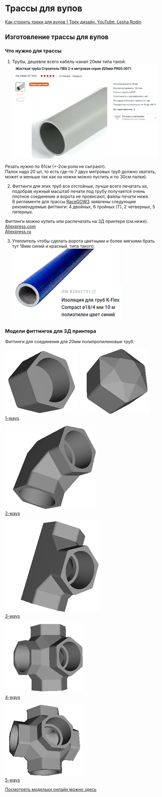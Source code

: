 # Трассы для вупов

[Как строить треки для вупов | Трек дизайн. YouTube: Lesha Rodin](https://www.youtube.com/watch?v=_VQrCARckbo)

## Изготовление трассы для вупов

### Что нужно для трассы
1. Трубы, дешевле всего кабель-канал 20мм типа такой:  
![](plastic_pipe.png)  

Резать нужно по 61см (+-2см роли не сыграют).  
Палок надо 20 шт, то есть где-то 7 двух метровых труб должно хватить, может и меньше так как на ножки можно пустить и по 30см палки).  

2. Фиттинги для этих труб все отстойные, лучше всего печатать их, подобрав нужный масштаб печати под трубу получается очень плотное соединение и ворота не провисают, файлы печати ниже.  
В регламенте для трассы [RaceGOW3](./../30_Гонки_или_соревнования/IGOW_RaceGOW.md) заявлены следующие рекомендуемые фиттинги: 4 двойных, 6 тройных (Т), 2 четверных, 5 пятерных.  

Фиттинги можно купить или распечатать на 3Д принтере (см.ниже).  
[Aliexpress.com](https://vi.aliexpress.com/item/1005004895883005.html)  
[Aliexpress.ru](https://aliexpress.ru/item/1005004895883005.html)  

 
3. Утеплитель чтобы сделать ворота цветными и более мягкими брать тут 18мм синий и красный, типа такого:  
![](Soft_Isolation.png)

### Модели фиттингов для 3Д принтера
Фиттинги для соединения для 20мм полипропиленовые труб: 
 
![](fit_1-way1.png)
![](fit_1-way2.png)  
[1-ways](1-ways_fitting.stl)  

![](fit_2-way1.png)  
[2-ways](2-ways_fitting.stl)  

![](fit_3-way1.png)  
[3-ways](3-ways_fitting.stl)  

![](fit_4-way1.png)  
[4-ways](4-ways_fitting.stl)  

![](fit_5-way1.png)  
[5-ways](5-ways_fitting.stl)  


[Посмотреть модельки онлайн можно здесь](https://www.viewstl.com/)



